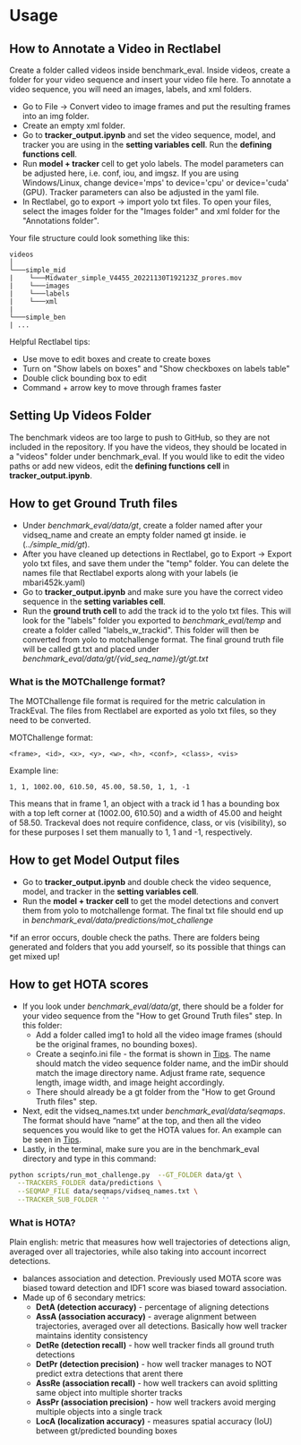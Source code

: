 # Usage 

## How to Annotate a Video in Rectlabel
Create a folder called videos inside benchmark_eval. Inside videos, create a folder for your video sequence and insert your video file here. To annotate a video sequence, you will need an images, labels, and xml folders. 

- Go to File -> Convert video to image frames and put the resulting frames into an img folder. 
- Create an empty xml folder. 
- Go to **tracker_output.ipynb** and set the video sequence, model, and tracker you are using in the **setting variables cell**. Run the **defining functions cell**.
- Run **model + tracker** cell to get yolo labels. The model parameters can be adjusted here, i.e. conf, iou, and imgsz. If you are using Windows/Linux, change device='mps' to device='cpu' or device='cuda' (GPU). Tracker parameters can also be adjusted in the yaml file. 
- In Rectlabel, go to export -> import yolo txt files. To open your files, select the images folder for the "Images folder" and xml folder for the "Annotations folder". 

Your file structure could look something like this:
```
videos  
│
└───simple_mid
|    └───Midwater_simple_V4455_20221130T192123Z_prores.mov
|    └───images
|    └───labels  
|    └───xml
| 
└───simple_ben
| ...
```

Helpful Rectlabel tips:

- Use move to edit boxes and create to create boxes
- Turn on "Show labels on boxes" and "Show checkboxes on labels table"
- Double click bounding box to edit
- Command + arrow key to move through frames faster

## Setting Up Videos Folder
The benchmark videos are too large to push to GitHub, so they are not included in the repository. If you have the videos, they should be located in a "videos" folder under benchmark_eval. If you would like to edit the video paths or add new videos, edit the **defining functions cell** in **tracker_output.ipynb**. 

## How to get Ground Truth files
- Under *benchmark_eval/data/gt*, create a folder named after your vidseq_name and create an empty folder named gt inside. ie (*../simple_mid/gt*).
- After you have cleaned up detections in Rectlabel, go to Export -> Export yolo txt files, and save them under the "temp" folder. You can delete the names file that Rectlabel exports along with your labels (ie mbari452k.yaml)
- Go to **tracker_output.ipynb** and make sure you have the correct video sequence in the **setting variables cell**.   
- Run the **ground truth cell** to add the track id to the yolo txt files. This will look for the "labels" folder you exported to *benchmark_eval/temp* and create a folder called "labels_w_trackid". This folder will then be converted from yolo to motchallenge format. The final ground truth file will be called gt.txt and placed under *benchmark_eval/data/gt/{vid_seq_name}/gt/gt.txt*

### What is the MOTChallenge format?

The MOTChallenge file format is required for the metric calculation in TrackEval. The files from Rectlabel are exported as yolo txt files, so they need to be converted. 

MOTChallenge format:

```
<frame>, <id>, <x>, <y>, <w>, <h>, <conf>, <class>, <vis>
```

Example line:

```
1, 1, 1002.00, 610.50, 45.00, 58.50, 1, 1, -1
```

This means that in frame 1, an object with a track id 1 has a bounding box with a top left corner at (1002.00, 610.50) and a width of 45.00 and height of 58.50. Trackeval does not require confidence, class, or vis (visibility), so for these purposes I set them manually to 1, 1 and -1, respectively. 


## How to get Model Output files
- Go to **tracker_output.ipynb** and double check the video sequence, model, and tracker in the **setting variables cell**.
- Run the **model + tracker cell** to get the model detections and convert them from yolo to motchallenge format. The final txt file should end up in *benchmark_eval/data/predictions/mot_challenge*

*if an error occurs, double check the paths. There are folders being generated and folders that you add yourself, so its possible that things can get mixed up!


## How to get HOTA scores
- If you look under *benchmark_eval/data/gt*, there should be a folder for your video sequence from the "How to get Ground Truth files" step. In this folder:
    - Add a folder called img1 to hold all the video image frames (should be the original frames, no bounding boxes).
    - Create a seqinfo.ini file - the format is shown in [Tips](tips.md). The name should match the video sequence folder name, and the imDir should match the image directory name. Adjust frame rate, sequence length, image width, and image height accordingly. 
    - There should already be a gt folder from the "How to get Ground Truth files" step. 
- Next, edit the vidseq_names.txt under *benchmark_eval/data/seqmaps*. The format should have “name” at the top, and then all the video sequences you would like to get the HOTA values for. An example can be seen in [Tips](tips.md).
- Lastly, in the terminal, make sure you are in the benchmark_eval directory and type in this command:

```bash
python scripts/run_mot_challenge.py  --GT_FOLDER data/gt \
  --TRACKERS_FOLDER data/predictions \
  --SEQMAP_FILE data/seqmaps/vidseq_names.txt \
  --TRACKER_SUB_FOLDER ''
```

### What is HOTA?

Plain english: metric that measures how well trajectories of detections align, averaged over all trajectories, while also taking into account incorrect detections. 

- balances association and detection. Previously used MOTA score was biased toward detection and IDF1 score was biased toward association.
- Made up of 6 secondary metrics:
    - **DetA (detection accuracy)** - percentage of aligning detections
    - **AssA (association accuracy)** - average alignment between trajectories, averaged over all detections. Basically how well tracker maintains identity consistency
    - **DetRe (detection recall)** - how well tracker finds all ground truth detections
    - **DetPr (detection precision)** - how well tracker manages to NOT predict extra detections that arent there
    - **AssRe (association recall)** - how well trackers can avoid splitting same object into multiple shorter tracks
    - **AssPr (association precision)** - how well trackers avoid merging multiple objects into a single track
    - **LocA (localization accuracy)** - measures spatial accuracy (IoU) between gt/predicted bounding boxes
